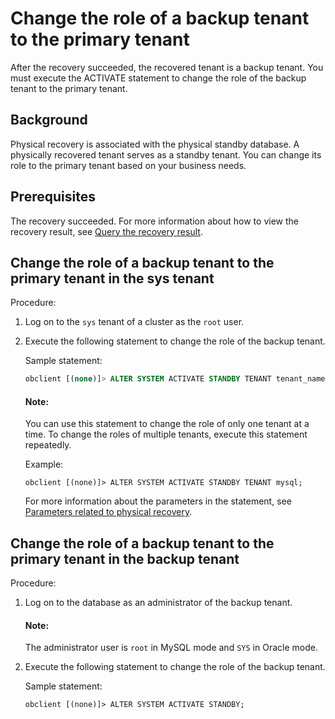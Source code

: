 # Change the role of a backup tenant to the primary tenant

After the recovery succeeded, the recovered tenant is a backup tenant. You must execute the ACTIVATE statement to change the role of the backup tenant to the primary tenant.

## Background

Physical recovery is associated with the physical standby database. A physically recovered tenant serves as a standby tenant. You can change its role to the primary tenant based on your business needs.

## Prerequisites

The recovery succeeded. For more information about how to view the recovery result, see [Query the recovery result](5.view-the-restore-history.md).

## Change the role of a backup tenant to the primary tenant in the sys tenant

Procedure:

1. Log on to the `sys` tenant of a cluster as the `root` user.

2. Execute the following statement to change the role of the backup tenant.

   Sample statement:

   ```sql
   obclient [(none)]> ALTER SYSTEM ACTIVATE STANDBY TENANT tenant_name;
   ```

   <main id="notice" type='explain'>
   <h4>Note:</h4>
   <p>You can use this statement to change the role of only one tenant at a time. To change the roles of multiple tenants, execute this statement repeatedly. </p>
   </main>

   Example:

   ```shell
   obclient [(none)]> ALTER SYSTEM ACTIVATE STANDBY TENANT mysql;
   ```

   For more information about the parameters in the statement, see [Parameters related to physical recovery](7.parameters-of-the-restore.md).

## Change the role of a backup tenant to the primary tenant in the backup tenant

Procedure:

1. Log on to the database as an administrator of the backup tenant.

   <main id="notice" type='explain'>
        <h4>Note:</h4>
        <p>The administrator user is <code>root</code> in MySQL mode and <code>SYS</code> in Oracle mode. </p>
   </main>

2. Execute the following statement to change the role of the backup tenant.

   Sample statement:

   ```shell
   obclient [(none)]> ALTER SYSTEM ACTIVATE STANDBY;
   ```
